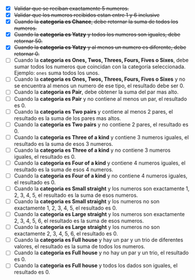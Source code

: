 - [x] ~~Validar que se reciban exactamente 5 numeros.~~
- [x] ~~Validar que los numeros recibidos estan entre 1 y 6 inclusive~~
- [x] ~~Cuando la **categoria es Chance**, debe retornar la suma de todos los numeros.~~
- [x] ~~Cuando la **categoria es Yatzy** y todos los numeros son iguales, debe retornar 50.~~
- [x] ~~Cuando la **categoria es Yatzy** y al menos un numero es diferente, debe retornar 0.~~
- [ ] Cuando la **categoria es Ones, Twos, Threes, Fours, Fives o Sixes**, debe sumar todos los numeros que coincidan con la categoría seleccionada. Ejemplo: `ones` suma todos los unos.
- [ ] Cuando la **categoria es Ones, Twos, Threes, Fours, Fives o Sixes** y no se encuentra al menos un numero de ese tipo, el resultado debe ser 0.
- [ ] Cuando la **categoria es Pair**, debe obtener la suma del par mas alto.
- [ ] Cuando la **categoria es Pair** y no contiene al menos un par, el resultado es 0.
- [ ] Cuando la **categoria es Two pairs** y contiene al menos 2 pares, el resultado es la suma de los pares mas altos.
- [ ] Cuando la **categoria es Two pairs** y no contiene 2 pares, el resultado es 0.
- [ ] Cuando la **categoria es Three of a kind** y contiene 3 numeros iguales, el resultado es la suma de esos 3 numeros.
- [ ] Cuando la **categoria es Three of a kind** y no contiene 3 numeros iguales, el resultado es 0.
- [ ] Cuando la **categoria es Four of a kind** y contiene 4 numeros iguales, el resultado es la suma de esos 4 numeros.
- [ ] Cuando la **categoria es Four of a kind** y no contiene 4 numeros iguales, el resultado es 0.
- [ ] Cuando la **categoria es Small straight** y los numeros son exactamente 1, 2, 3, 4, 5, el resultado es la suma de esos numeros.
- [ ] Cuando la **categoria es Small straight** y los numeros no son exactamente 1, 2, 3, 4, 5, el resultado es 0.
- [ ] Cuando la **categoria es Large straight** y los numeros son exactamente 2, 3, 4, 5, 6, el resultado es la suma de esos numeros.
- [ ] Cuando la **categoria es Large straight** y los numeros no son exactamente 2, 3, 4, 5, 6, el resultado es 0.
- [ ] Cuando la **categoria es Full house** y hay un par y un trio de diferentes valores, el resultado es la suma de todos los numeros.
- [ ] Cuando la **categoria es Full house** y no hay un par y un trio, el resultado es 0.
- [ ] Cuando la **categoria es Full house** y todos los dados son iguales, el resultado es 0.
